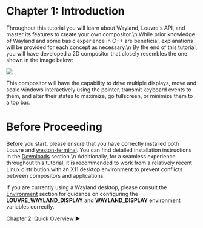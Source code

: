 # Chapter 1: Introduction

Throughout this tutorial you will learn about Wayland, Louvre's API, and master its features to create your own compositor.\n
While prior knowledge of Wayland and some basic experience in C++ are beneficial, explanations will be provided for each concept as necessary.\n
By the end of this tutorial, you will have developed a 2D compositor that closely resembles the one shown in the image below:

<img src="https://lh3.googleusercontent.com/pw/ADCreHfr83RGTD9to6OLt-ohbjFw4bYgJJS9H8UunucxoCBwB5_m8nHOV_LXzIWObyhAk3xGLPpFfLS2YTiRTiTOFD2QdhyQYPm8KtJvb6VQlhHhgexhA1M=w2400"/>

This compositor will have the capability to drive multiple displays, move and scale windows interactively using the pointer, transmit keyboard events to them, and alter their states to maximize, go fullscreen, or minimize them to a top bar.

# Before Proceeding

Before you start, please ensure that you have correctly installed both Louvre and [weston-terminal](https://gitlab.freedesktop.org/wayland/weston). You can find detailed installation instructions in the [Downloads](md_md__downloads.html) section.\n
Additionally, for a seamless experience throughout this tutorial, it is recommended to work from a relatively recent Linux distribution with an X11 desktop environment to prevent conflicts between compositors and applications.

If you are currently using a Wayland desktop, please consult the [Environment](md_md__environment.html) section for guidance on configuring the **LOUVRE_WAYLAND_DISPLAY** and **WAYLAND_DISPLAY** environment variables correctly.

<a href="md_md_tutorial_02.html"> Chapter 2: Quick Overview ▶</a>